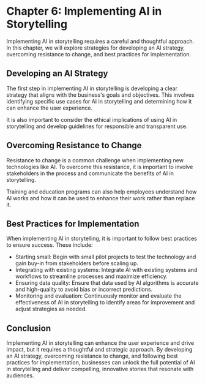 Chapter 6: Implementing AI in Storytelling
==========================================

Implementing AI in storytelling requires a careful and thoughtful approach. In this chapter, we will explore strategies for developing an AI strategy, overcoming resistance to change, and best practices for implementation.

Developing an AI Strategy
-------------------------

The first step in implementing AI in storytelling is developing a clear strategy that aligns with the business's goals and objectives. This involves identifying specific use cases for AI in storytelling and determining how it can enhance the user experience.

It is also important to consider the ethical implications of using AI in storytelling and develop guidelines for responsible and transparent use.

Overcoming Resistance to Change
-------------------------------

Resistance to change is a common challenge when implementing new technologies like AI. To overcome this resistance, it is important to involve stakeholders in the process and communicate the benefits of AI in storytelling.

Training and education programs can also help employees understand how AI works and how it can be used to enhance their work rather than replace it.

Best Practices for Implementation
---------------------------------

When implementing AI in storytelling, it is important to follow best practices to ensure success. These include:

* Starting small: Begin with small pilot projects to test the technology and gain buy-in from stakeholders before scaling up.
* Integrating with existing systems: Integrate AI with existing systems and workflows to streamline processes and maximize efficiency.
* Ensuring data quality: Ensure that data used by AI algorithms is accurate and high-quality to avoid bias or incorrect predictions.
* Monitoring and evaluation: Continuously monitor and evaluate the effectiveness of AI in storytelling to identify areas for improvement and adjust strategies as needed.

Conclusion
----------

Implementing AI in storytelling can enhance the user experience and drive impact, but it requires a thoughtful and strategic approach. By developing an AI strategy, overcoming resistance to change, and following best practices for implementation, businesses can unlock the full potential of AI in storytelling and deliver compelling, innovative stories that resonate with audiences.
